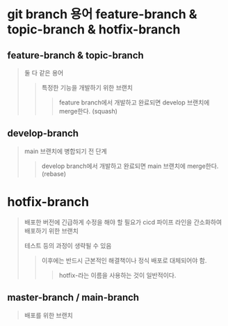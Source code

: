 # git branch 용어 feature-branch & topic-branch & hotfix-branch

## feature-branch & topic-branch

> 둘 다 같은 용어
>
> > 특정한 기능을 개발하기 위한 브랜치
> >
> > > feature branch에서 개발하고 완료되면 develop 브랜치에 merge한다. (squash)

## develop-branch

> main 브랜치에 병합되기 전 단계
>
> > develop branch에서 개발하고 완료되면 main 브랜치에 merge한다. (rebase)

# hotfix-branch

> 배포한 버전에 긴급하게 수정을 해야 할 필요가 cicd 파이프 라인을 간소화하여 배포하기 위한 브랜치
>
> 테스트 등의 과정이 생략될 수 있음
>
> > 이후에는 반드시 근본적인 해결책이나 정식 배포로 대체되어야 함.
> >
> > > hotfix-라는 이름을 사용하는 것이 일반적이다.

## master-branch / main-branch

> 배포를 위한 브랜치
